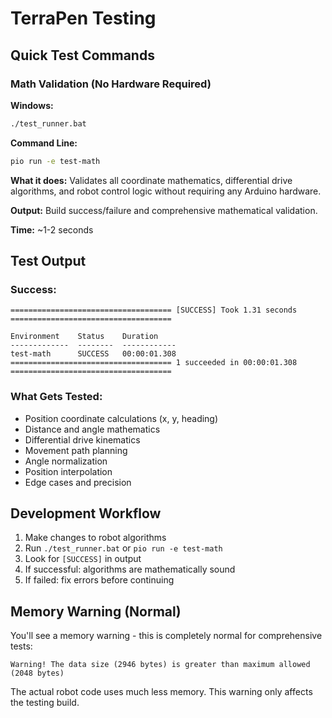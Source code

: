 # TerraPen Testing

## Quick Test Commands

### Math Validation (No Hardware Required)

**Windows:**
```bash
./test_runner.bat
```

**Command Line:**
```bash
pio run -e test-math
```

**What it does:** Validates all coordinate mathematics, differential drive algorithms, and robot control logic without requiring any Arduino hardware.

**Output:** Build success/failure and comprehensive mathematical validation.

**Time:** ~1-2 seconds

## Test Output

### Success:
```
==================================== [SUCCESS] Took 1.31 seconds ====================================

Environment    Status    Duration
-------------  --------  ------------
test-math      SUCCESS   00:00:01.308
==================================== 1 succeeded in 00:00:01.308 ====================================
```

### What Gets Tested:
- Position coordinate calculations (x, y, heading)
- Distance and angle mathematics
- Differential drive kinematics
- Movement path planning  
- Angle normalization
- Position interpolation
- Edge cases and precision

## Development Workflow

1. Make changes to robot algorithms
2. Run `./test_runner.bat` or `pio run -e test-math`
3. Look for `[SUCCESS]` in output
4. If successful: algorithms are mathematically sound
5. If failed: fix errors before continuing

## Memory Warning (Normal)

You'll see a memory warning - this is completely normal for comprehensive tests:
```
Warning! The data size (2946 bytes) is greater than maximum allowed (2048 bytes)
```

The actual robot code uses much less memory. This warning only affects the testing build.